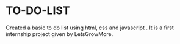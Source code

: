 # TO-DO-LIST
Created a basic to do list using html, css and javascript . It is a first internship project given by LetsGrowMore.
